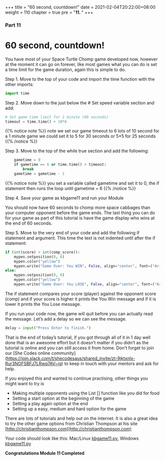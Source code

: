 +++
title = "60 second, countdown!"
date = 2021-02-04T20:22:00+08:00
weight = 110
chapter = true
pre = "<b>11. </b>"
+++

### Part 11

# 60 second, countdown!

You have most of your Space Turtle Chomp game developed now, however at the
 moment it can go on forever, like most games what you can do is set a time
 limit for the game duration, again this is simple to do.

Step 1.  Move to the top of your code and import the time function with the
 other imports:

```python
import time
```

Step 2.  Move down to the just below the \# Set speed variable section and add:

```python
# Set game time limit for 1 minute (60 seconds)
timeout = time.time() + 10*6
```

{{% notice note %}}
note we set our game timeout to 6 lots of 10 second for a 1 minute game we
 could set it to 5 for 30 seconds or 5\*5 for 25 seconds
{{% /notice %}}

Step 3.  Move to the top of the while true section and add the following:

```python
    gametime = 0
    if gametime == 6 or time.time() > timeout:
        break
    gametime = gametime - 1
```

{{% notice note %}}
you set a variable called gametime and set it to 0, the if statement then runs
 the loop until gametime = 6
{{% /notice %}}

Step 4.  Save your game as kbgame11 and run your Module

You should now have 60 seconds to chomp more space cabbages than your computer
 opponent before the game ends. The last thing you can do
 for your game as part of this tutorial is have the game display who wins at
 the end of 60 seconds.

Step 5.  Move to the very end of your code and add the following if
 statement and argument. This time the text is not indented until after the if
 statement:

```python
if (int(score) > int(comp_score)):
    mypen.setposition(0, 0)
    mypen.color("yellow")
    mypen.write("Game Over: You WIN", False, align="center", font=("Arial", 28, "normal"))
else:
    mypen.setposition(0, 0)
    mypen.color("yellow")
    mypen.write("Game Over: You LOSE", False, align="center", font=("Arial", 28, "normal"))
```

The if statement compares your score \(player\) against the opponent score
 \(comp\) and if your score is higher it prints the You Win message and if it
 is lower it prints the You Lose message.

If you run your code now, the game will quit before you can actually read the message. Let’s add a delay so we can see the message.

```python
delay = input("Press Enter to finish.")
```

That is the end of today’s tutorial, if you got through all of it in 1 day well
 done that is an awesome effort but it doesn’t matter if you didn’t as the
 tutorial is online and you can still access it from home. Don't forget to join
 our [She Codes online community] (https://join.slack.com/t/shecodesaus/shared_invite/zt-9jktxnlx-Rur3NGFSBFJ7LRwq7AV~ig) to keep in touch with your mentors and ask for help.

If you enjoyed this and wanted to continue practising,
 other things you might want to try is

* Making multiple opponents using the List \[\] function like you did for food
* Setting a start option at the beginning of the game
* Setting a play again option at the end
* Setting up a easy, medium and hard option for the game

There are lots of tutorials and help out on the internet.
 It is also a great idea to try the other game options from Christian Thompson
 at his site [http://christianthompson.com](http://christianthompson.com)

Your code should look like this: Mac/Linux [kbgame11.py](/python_game/src/kbgame11.py), Windows [kbgame11.py](/python_game/src/kbgame11_win.py)

**Congratulations Module 11 Completed**
